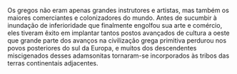 ﻿Os gregos não eram apenas grandes instrutores e artistas, mas também os maiores comerciantes e colonizadores do mundo. Antes de sucumbir à inundação de inferioridade que finalmente engolfou sua arte e comércio, eles tiveram êxito em implantar tantos postos avançados de cultura a oeste que grande parte dos avanços na civilização grega primitiva perdurou nos povos posteriores do sul da Europa, e muitos dos descendentes miscigenados desses adamsonitas tornaram-se incorporados às tribos das terras continentais adjacentes.